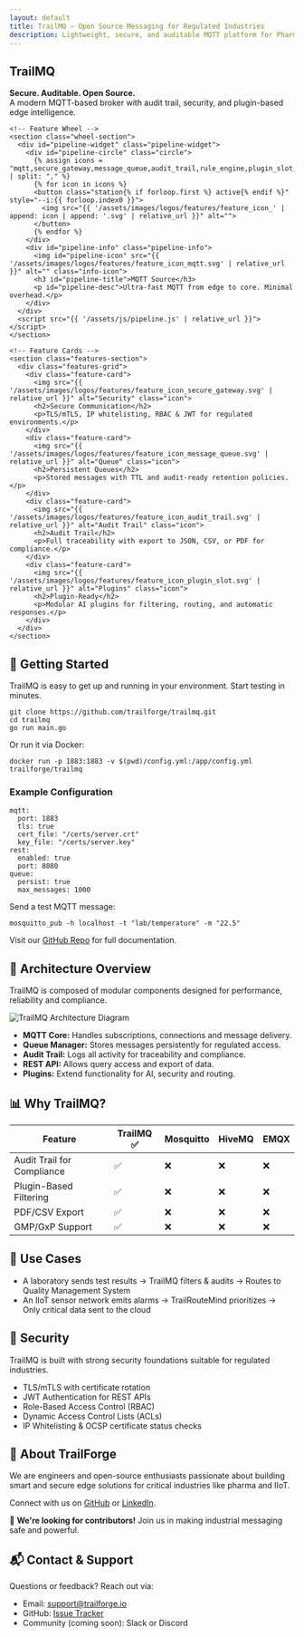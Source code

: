 ```yaml
---
layout: default
title: TrailMQ – Open Source Messaging for Regulated Industries
description: Lightweight, secure, and auditable MQTT platform for Pharma and IIoT.
---
```


<main id="top">
  <section class="trailmq-landing">
    <!-- Hero Section -->
    <div class="hero">
       <h1>TrailMQ</h1>
      <p><strong>Secure. Auditable. Open Source.</strong><br>
        A modern MQTT-based broker with audit trail, security, and plugin-based edge intelligence.</p>
    </div>

    <!-- Feature Wheel -->
    <section class="wheel-section">
      <div id="pipeline-widget" class="pipeline-widget">
        <div id="pipeline-circle" class="circle">
          {% assign icons = "mqtt,secure_gateway,message_queue,audit_trail,rule_engine,plugin_slot,semantic_router,receiver" | split: "," %}
          {% for icon in icons %}
          <button class="station{% if forloop.first %} active{% endif %}" style="--i:{{ forloop.index0 }}">
            <img src="{{ '/assets/images/logos/features/feature_icon_' | append: icon | append: '.svg' | relative_url }}" alt="">
          </button>
          {% endfor %}
        </div>
        <div id="pipeline-info" class="pipeline-info">
          <img id="pipeline-icon" src="{{ '/assets/images/logos/features/feature_icon_mqtt.svg' | relative_url }}" alt="" class="info-icon">
          <h3 id="pipeline-title">MQTT Source</h3>
          <p id="pipeline-desc">Ultra-fast MQTT from edge to core. Minimal overhead.</p>
        </div>
      </div>
      <script src="{{ '/assets/js/pipeline.js' | relative_url }}"></script>
    </section>

    <!-- Feature Cards -->
    <section class="features-section">
      <div class="features-grid">
        <div class="feature-card">
          <img src="{{ '/assets/images/logos/features/feature_icon_secure_gateway.svg' | relative_url }}" alt="Security" class="icon">
          <h2>Secure Communication</h2>
          <p>TLS/mTLS, IP whitelisting, RBAC & JWT for regulated environments.</p>
        </div>
        <div class="feature-card">
          <img src="{{ '/assets/images/logos/features/feature_icon_message_queue.svg' | relative_url }}" alt="Queue" class="icon">
          <h2>Persistent Queues</h2>
          <p>Stored messages with TTL and audit-ready retention policies.</p>
        </div>
        <div class="feature-card">
          <img src="{{ '/assets/images/logos/features/feature_icon_audit_trail.svg' | relative_url }}" alt="Audit Trail" class="icon">
          <h2>Audit Trail</h2>
          <p>Full traceability with export to JSON, CSV, or PDF for compliance.</p>
        </div>
        <div class="feature-card">
          <img src="{{ '/assets/images/logos/features/feature_icon_plugin_slot.svg' | relative_url }}" alt="Plugins" class="icon">
          <h2>Plugin-Ready</h2>
          <p>Modular AI plugins for filtering, routing, and automatic responses.</p>
        </div>
      </div>
    </section>
<!-- Section 1: Getting Started -->
<section id="getting-started">
  <h2>📘 Getting Started</h2>
  <p>TrailMQ is easy to get up and running in your environment. Start testing in minutes.</p>
  <pre><code>git clone https://github.com/trailforge/trailmq.git
cd trailmq
go run main.go</code></pre>
  <p>Or run it via Docker:</p>
  <pre><code>docker run -p 1883:1883 -v $(pwd)/config.yml:/app/config.yml trailforge/trailmq</code></pre>
  <h3>Example Configuration</h3>
  <pre><code>mqtt:
  port: 1883
  tls: true
  cert_file: "/certs/server.crt"
  key_file: "/certs/server.key"
rest:
  enabled: true
  port: 8080
queue:
  persist: true
  max_messages: 1000</code></pre>
  <p>Send a test MQTT message:</p>
  <pre><code>mosquitto_pub -h localhost -t "lab/temperature" -m "22.5"</code></pre>
  <p>Visit our <a href="https://github.com/trailforge/trailmq">GitHub Repo</a> for full documentation.</p>
</section>

<!-- Section 2: Architecture Overview -->
<section id="architecture">
  <h2>🧱 Architecture Overview</h2>
  <p>TrailMQ is composed of modular components designed for performance, reliability and compliance.</p>
  <img src="/assets/images/architecture-diagram.svg" alt="TrailMQ Architecture Diagram" />
  <ul>
    <li><strong>MQTT Core:</strong> Handles subscriptions, connections and message delivery.</li>
    <li><strong>Queue Manager:</strong> Stores messages persistently for regulated access.</li>
    <li><strong>Audit Trail:</strong> Logs all activity for traceability and compliance.</li>
    <li><strong>REST API:</strong> Allows query access and export of data.</li>
    <li><strong>Plugins:</strong> Extend functionality for AI, security and routing.</li>
  </ul>
</section>

<!-- Section 3: Comparison -->
<section id="comparison">
  <h2>📊 Why TrailMQ?</h2>
  <table>
    <thead>
      <tr>
        <th>Feature</th><th>TrailMQ ✅</th><th>Mosquitto</th><th>HiveMQ</th><th>EMQX</th>
      </tr>
    </thead>
    <tbody>
      <tr><td>Audit Trail for Compliance</td><td>✅</td><td>❌</td><td>❌</td><td>❌</td></tr>
      <tr><td>Plugin-Based Filtering</td><td>✅</td><td>❌</td><td>❌</td><td>❌</td></tr>
      <tr><td>PDF/CSV Export</td><td>✅</td><td>❌</td><td>❌</td><td>❌</td></tr>
      <tr><td>GMP/GxP Support</td><td>✅</td><td>❌</td><td>❌</td><td>❌</td></tr>
    </tbody>
  </table>
</section>

<!-- Section 4: Use Cases -->
<section id="use-cases">
  <h2>🧠 Use Cases</h2>
  <ul>
    <li>A laboratory sends test results → TrailMQ filters & audits → Routes to Quality Management System</li>
    <li>An IIoT sensor network emits alarms → TrailRouteMind prioritizes → Only critical data sent to the cloud</li>
  </ul>
</section>

<!-- Section 5: Security Model -->
<section id="security">
  <h2>🔐 Security</h2>
  <p>TrailMQ is built with strong security foundations suitable for regulated industries.</p>
  <ul>
    <li>TLS/mTLS with certificate rotation</li>
    <li>JWT Authentication for REST APIs</li>
    <li>Role-Based Access Control (RBAC)</li>
    <li>Dynamic Access Control Lists (ACLs)</li>
    <li>IP Whitelisting & OCSP certificate status checks</li>
  </ul>
</section>

<!-- Section 6: About Us -->
<section id="about">
  <h2>👥 About TrailForge</h2>
  <p>We are engineers and open-source enthusiasts passionate about building smart and secure edge solutions for critical industries like pharma and IIoT.</p>
  <p>Connect with us on <a href="https://github.com/trailforge">GitHub</a> or <a href="https://linkedin.com/company/trailforge">LinkedIn</a>.</p>
  <p>🚀 <strong>We're looking for contributors!</strong> Join us in making industrial messaging safe and powerful.</p>
</section>

<!-- Section 7: Contact -->
<section id="contact">
  <h2>📬 Contact & Support</h2>
  <p>Questions or feedback? Reach out via:</p>
  <ul>
    <li>Email: <a href="mailto:support@trailforge.io">support@trailforge.io</a></li>
    <li>GitHub: <a href="https://github.com/trailforge/trailmq/issues">Issue Tracker</a></li>
    <li>Community (coming soon): Slack or Discord</li>
  </ul>
</section>

  </section>
</main>


